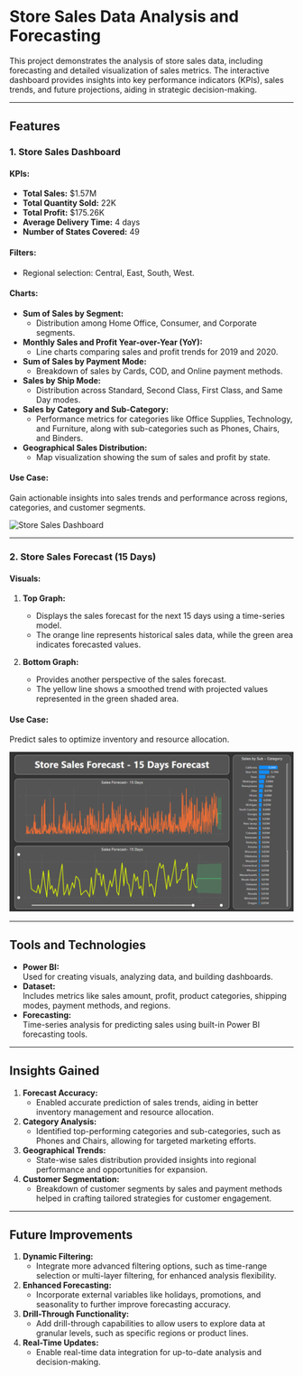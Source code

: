 # Store Sales Data Analysis and Forecasting

This project demonstrates the analysis of store sales data, including forecasting and detailed visualization of sales metrics. The interactive dashboard provides insights into key performance indicators (KPIs), sales trends, and future projections, aiding in strategic decision-making.

---

## Features

### 1. **Store Sales Dashboard**
#### KPIs:
- **Total Sales:** $1.57M  
- **Total Quantity Sold:** 22K  
- **Total Profit:** $175.26K  
- **Average Delivery Time:** 4 days  
- **Number of States Covered:** 49  

#### Filters:
- Regional selection: Central, East, South, West.

#### Charts:
- **Sum of Sales by Segment:**
  - Distribution among Home Office, Consumer, and Corporate segments.
- **Monthly Sales and Profit Year-over-Year (YoY):**
  - Line charts comparing sales and profit trends for 2019 and 2020.
- **Sum of Sales by Payment Mode:**
  - Breakdown of sales by Cards, COD, and Online payment methods.
- **Sales by Ship Mode:**
  - Distribution across Standard, Second Class, First Class, and Same Day modes.
- **Sales by Category and Sub-Category:**
  - Performance metrics for categories like Office Supplies, Technology, and Furniture, along with sub-categories such as Phones, Chairs, and Binders.
- **Geographical Sales Distribution:**
  - Map visualization showing the sum of sales and profit by state.

#### Use Case:
Gain actionable insights into sales trends and performance across regions, categories, and customer segments.

![Store Sales Dashboard](SalesDashboard.png)

---

### 2. **Store Sales Forecast (15 Days)**
#### Visuals:
1. **Top Graph:**  
   - Displays the sales forecast for the next 15 days using a time-series model.  
   - The orange line represents historical sales data, while the green area indicates forecasted values.
   
2. **Bottom Graph:**  
   - Provides another perspective of the sales forecast.  
   - The yellow line shows a smoothed trend with projected values represented in the green shaded area.

#### Use Case:
Predict sales to optimize inventory and resource allocation.

![Store Sales Forecast](Forecasting.png)

---

## Tools and Technologies
- **Power BI:**  
  Used for creating visuals, analyzing data, and building dashboards.  
- **Dataset:**  
  Includes metrics like sales amount, profit, product categories, shipping modes, payment methods, and regions.  
- **Forecasting:**  
  Time-series analysis for predicting sales using built-in Power BI forecasting tools.  

---
## Insights Gained

1. **Forecast Accuracy:**  
   - Enabled accurate prediction of sales trends, aiding in better inventory management and resource allocation.
2. **Category Analysis:**  
   - Identified top-performing categories and sub-categories, such as Phones and Chairs, allowing for targeted marketing efforts.
3. **Geographical Trends:**  
   - State-wise sales distribution provided insights into regional performance and opportunities for expansion.
4. **Customer Segmentation:**  
   - Breakdown of customer segments by sales and payment methods helped in crafting tailored strategies for customer engagement.

---

## Future Improvements

1. **Dynamic Filtering:**  
   - Integrate more advanced filtering options, such as time-range selection or multi-layer filtering, for enhanced analysis flexibility.
2. **Enhanced Forecasting:**  
   - Incorporate external variables like holidays, promotions, and seasonality to further improve forecasting accuracy.
3. **Drill-Through Functionality:**  
   - Add drill-through capabilities to allow users to explore data at granular levels, such as specific regions or product lines.
4. **Real-Time Updates:**  
   - Enable real-time data integration for up-to-date analysis and decision-making.



